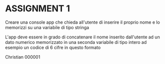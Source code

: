 # ASSIGNMENT 1

Creare una console app che chieda all'utente di inserire il proprio nome e lo memorizzi su una variabile di tipo stringa

L'app deve essere in grado di concatenare il nome inserito dall'utente ad un dato numerico memorizzato in una seconda variabile di tipo intero ad esempio un codice di 6 cifre in
questo formato

Christian 000001